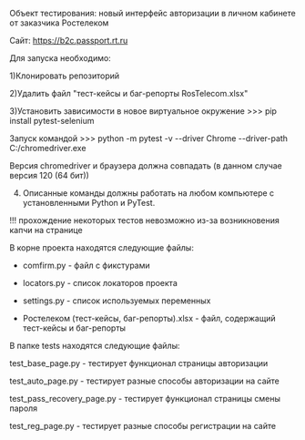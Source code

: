 Объект тестирования: новый интерфейс авторизации в личном кабинете от заказчика Ростелеком

Сайт: https://b2c.passport.rt.ru

Для запуска необходимо:

1)Клонировать репозиторий

2)Удалить файл "тест-кейсы и баг-репорты RosTelecom.xlsx"

3)Установить зависимости в новое виртуальное окружение >>> pip install pytest-selenium

Запуск командой >>> python -m pytest -v --driver Chrome --driver-path C:/chromedriver.exe

Версия chromedriver и браузера должна совпадать (в данном случае версия 120 (64 бит))

4) Описанные команды должны работать на любом компьютере с установленными Python и PyTest.

!!! прохождение некоторых тестов невозможно из-за возникновения капчи на странице


В корне проекта находятся следующие файлы:

- comfirm.py - файл с фикстурами

- locators.py - список локаторов проекта

- settings.py - список используемых переменных

- Ростелеком (тест-кейсы, баг-репорты).xlsx - файл, содержащий тест-кейсы и баг-репорты

В папке tests находятся следующие файлы:

test_base_page.py - тестирует функционал страницы авторизации

test_auto_page.py - тестирует разные способы авторизации на сайте

test_pass_recovery_page.py - тестирует функционал страницы смены пароля

test_reg_page.py - тестирует разные способы регистрации на сайте